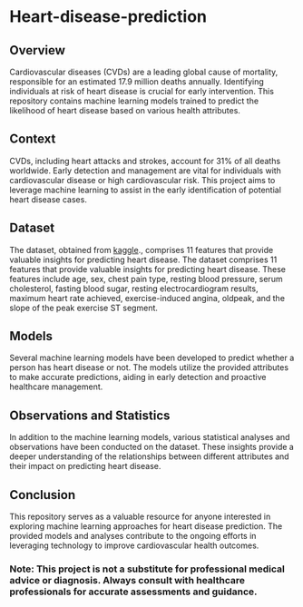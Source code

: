 # Heart-disease-prediction

## Overview
Cardiovascular diseases (CVDs) are a leading global cause of mortality, responsible for an estimated 17.9 million deaths annually. Identifying individuals at risk of heart disease is crucial for early intervention. This repository contains machine learning models trained to predict the likelihood of heart disease based on various health attributes.

## Context
CVDs, including heart attacks and strokes, account for 31% of all deaths worldwide. Early detection and management are vital for individuals with cardiovascular disease or high cardiovascular risk. This project aims to leverage machine learning to assist in the early identification of potential heart disease cases.

## Dataset

The dataset, obtained from [kaggle](https://www.kaggle.com/datasets/fedesoriano/heart-failure-prediction)., comprises 11 features that provide valuable insights for predicting heart disease.
The dataset comprises 11 features that provide valuable insights for predicting heart disease. These features include age, sex, chest pain type, resting blood pressure, serum cholesterol, fasting blood sugar, resting electrocardiogram results, maximum heart rate achieved, exercise-induced angina, oldpeak, and the slope of the peak exercise ST segment.

## Models
Several machine learning models have been developed to predict whether a person has heart disease or not. The models utilize the provided attributes to make accurate predictions, aiding in early detection and proactive healthcare management.

## Observations and Statistics
In addition to the machine learning models, various statistical analyses and observations have been conducted on the dataset. These insights provide a deeper understanding of the relationships between different attributes and their impact on predicting heart disease.

## Conclusion
This repository serves as a valuable resource for anyone interested in exploring machine learning approaches for heart disease prediction. The provided models and analyses contribute to the ongoing efforts in leveraging technology to improve cardiovascular health outcomes.

### Note: This project is not a substitute for professional medical advice or diagnosis. Always consult with healthcare professionals for accurate assessments and guidance.






